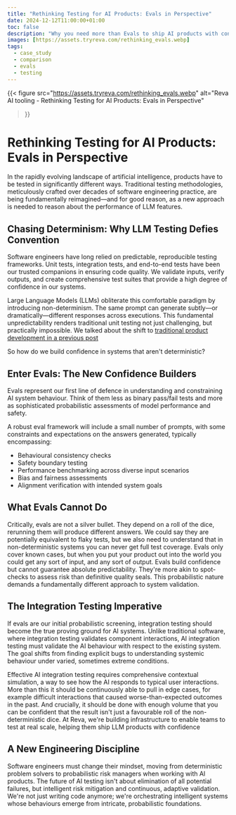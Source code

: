 ```yaml
---
title: "Rethinking Testing for AI Products: Evals in Perspective"
date: 2024-12-12T11:00:00+01:00
toc: false
description: "Why you need more than Evals to ship AI products with confidence: A framework for comprehensive LLM testing"
images: [https://assets.tryreva.com/rethinking_evals.webp]
tags:
  - case_study
  - comparison
  - evals
  - testing
---
```


{{< figure src="https://assets.tryreva.com/rethinking_evals.webp"
alt="Reva AI tooling - Rethinking Testing for AI Products: Evals in Perspective"

>}}

# Rethinking Testing for AI Products: Evals in Perspective

In the rapidly evolving landscape of artificial intelligence, products have to be tested in significantly different ways. Traditional testing methodologies, meticulously crafted over decades of software engineering practice, are being fundamentally reimagined—and for good reason, as a new approach is needed to reason about the performance of LLM features.

## Chasing Determinism: Why LLM Testing Defies Convention

Software engineers have long relied on predictable, reproducible testing frameworks. Unit tests, integration tests, and end-to-end tests have been our trusted companions in ensuring code quality. We validate inputs, verify outputs, and create comprehensive test suites that provide a high degree of confidence in our systems.

Large Language Models (LLMs) obliterate this comfortable paradigm by introducing non-determinism. The same prompt can generate subtly—or dramatically—different responses across executions. This fundamental unpredictability renders traditional unit testing not just challenging, but practically impossible. We talked about the shift to [traditional product development in a previous post](https://blog.tryreva.com/posts/ai-product-development-lifecycle/)

So how do we build confidence in systems that aren't deterministic?

## Enter Evals: The New Confidence Builders

Evals represent our first line of defence in understanding and constraining AI system behaviour. Think of them less as binary pass/fail tests and more as sophisticated probabilistic assessments of model performance and safety.

A robust eval framework will include a small number of prompts, with some constraints and expectations on the answers generated, typically encompassing:

- Behavioural consistency checks
- Safety boundary testing
- Performance benchmarking across diverse input scenarios
- Bias and fairness assessments
- Alignment verification with intended system goals

## What Evals Cannot Do

Critically, evals are not a silver bullet. They depend on a roll of the dice, rerunning them will produce different answers. We could say they are potentially equivalent to flaky tests, but we also need to understand that in non-deterministic systems you can never get full test coverage. Evals only cover known cases, but when you put your product out into the world you could get any sort of input, and any sort of output. Evals build confidence but cannot guarantee absolute predictability. They're more akin to spot-checks to assess risk than definitive quality seals. This probabilistic nature demands a fundamentally different approach to system validation.

## The Integration Testing Imperative

If evals are our initial probabilistic screening, integration testing should become the true proving ground for AI systems. Unlike traditional software, where integration testing validates component interactions, AI integration testing must validate the AI behaviour with respect to the existing system. The goal shifts from finding explicit bugs to understanding systemic behaviour under varied, sometimes extreme conditions.

Effective AI integration testing requires comprehensive contextual simulation, a way to see how the AI responds to typical user interactions. More than this it should be continuously able to pull in edge cases, for example difficult interactions that caused worse-than-expected outcomes in the past. And crucially, it should be done with enough volume that you can be confident that the result isn't just a favourable roll of the non-deterministic dice. At Reva, we're building infrastructure to enable teams to test at real scale, helping them ship LLM products with confidence

## A New Engineering Discipline

Software engineers must change their mindset, moving from deterministic problem solvers to probabilistic risk managers when working with AI products. The future of AI testing isn't about elimination of all potential failures, but intelligent risk mitigation and continuous, adaptive validation. We're not just writing code anymore; we're orchestrating intelligent systems whose behaviours emerge from intricate, probabilistic foundations.

